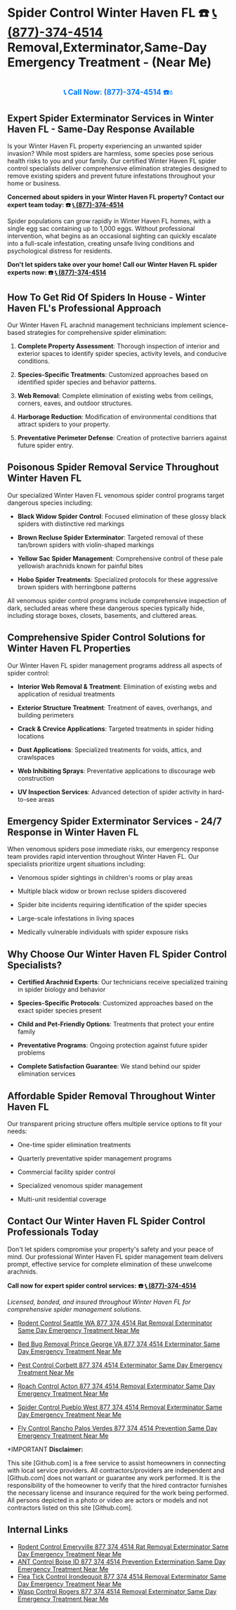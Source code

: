 # Spider Control Winter Haven FL ☎️ [📞 (877)-374-4514](https://pest-control-4514.netlify.app) Removal,Exterminator,Same-Day Emergency Treatment - (Near Me)
# 

<p align="center" style="font-size: 1.2em; font-weight: bold; margin: 20px 0;">
  <a href="https://pest-control-4514.netlify.app" target="_blank" style="color: #007BFF; text-decoration: none;">📞 Call Now: (877)-374-4514 ☎️💧</a>
</p>

## Expert Spider Exterminator Services in Winter Haven FL - Same-Day Response Available

Is your Winter Haven FL property experiencing an unwanted spider invasion? While most spiders are harmless, some species pose serious health risks to you and your family. Our certified Winter Haven FL spider control specialists deliver comprehensive elimination strategies designed to remove existing spiders and prevent future infestations throughout your home or business.

**Concerned about spiders in your Winter Haven FL property? Contact our expert team today: ☎️ [📞 (877)-374-4514](https://pest-control-4514.netlify.app)**

Spider populations can grow rapidly in Winter Haven FL homes, with a single egg sac containing up to 1,000 eggs. Without professional intervention, what begins as an occasional sighting can quickly escalate into a full-scale infestation, creating unsafe living conditions and psychological distress for residents.

**Don't let spiders take over your home! Call our Winter Haven FL spider experts now: ☎️ [📞 (877)-374-4514](https://pest-control-4514.netlify.app)**

## How To Get Rid Of Spiders In House - Winter Haven FL's Professional Approach

Our Winter Haven FL arachnid management technicians implement science-based strategies for comprehensive spider elimination:

1. **Complete Property Assessment**: Thorough inspection of interior and exterior spaces to identify spider species, activity levels, and conducive conditions.

2. **Species-Specific Treatments**: Customized approaches based on identified spider species and behavior patterns.

3. **Web Removal**: Complete elimination of existing webs from ceilings, corners, eaves, and outdoor structures.

4. **Harborage Reduction**: Modification of environmental conditions that attract spiders to your property.

5. **Preventative Perimeter Defense**: Creation of protective barriers against future spider entry.

## Poisonous Spider Removal Service Throughout Winter Haven FL

Our specialized Winter Haven FL venomous spider control programs target dangerous species including:

- **Black Widow Spider Control**: Focused elimination of these glossy black spiders with distinctive red markings

- **Brown Recluse Spider Exterminator**: Targeted removal of these tan/brown spiders with violin-shaped markings

- **Yellow Sac Spider Management**: Comprehensive control of these pale yellowish arachnids known for painful bites

- **Hobo Spider Treatments**: Specialized protocols for these aggressive brown spiders with herringbone patterns

All venomous spider control programs include comprehensive inspection of dark, secluded areas where these dangerous species typically hide, including storage boxes, closets, basements, and cluttered areas.

## Comprehensive Spider Control Solutions for Winter Haven FL Properties

Our Winter Haven FL spider management programs address all aspects of spider control:

- **Interior Web Removal & Treatment**: Elimination of existing webs and application of residual treatments

- **Exterior Structure Treatment**: Treatment of eaves, overhangs, and building perimeters

- **Crack & Crevice Applications**: Targeted treatments in spider hiding locations

- **Dust Applications**: Specialized treatments for voids, attics, and crawlspaces

- **Web Inhibiting Sprays**: Preventative applications to discourage web construction

- **UV Inspection Services**: Advanced detection of spider activity in hard-to-see areas

## Emergency Spider Exterminator Services - 24/7 Response in Winter Haven FL

When venomous spiders pose immediate risks, our emergency response team provides rapid intervention throughout Winter Haven FL. Our specialists prioritize urgent situations including:

- Venomous spider sightings in children's rooms or play areas

- Multiple black widow or brown recluse spiders discovered

- Spider bite incidents requiring identification of the spider species

- Large-scale infestations in living spaces

- Medically vulnerable individuals with spider exposure risks

## Why Choose Our Winter Haven FL Spider Control Specialists?

- **Certified Arachnid Experts**: Our technicians receive specialized training in spider biology and behavior

- **Species-Specific Protocols**: Customized approaches based on the exact spider species present

- **Child and Pet-Friendly Options**: Treatments that protect your entire family

- **Preventative Programs**: Ongoing protection against future spider problems

- **Complete Satisfaction Guarantee**: We stand behind our spider elimination services

## Affordable Spider Removal Throughout Winter Haven FL

Our transparent pricing structure offers multiple service options to fit your needs:

- One-time spider elimination treatments

- Quarterly preventative spider management programs

- Commercial facility spider control

- Specialized venomous spider management

- Multi-unit residential coverage

## Contact Our Winter Haven FL Spider Control Professionals Today

Don't let spiders compromise your property's safety and your peace of mind. Our professional Winter Haven FL spider management team delivers prompt, effective service for complete elimination of these unwelcome arachnids.

**Call now for expert spider control services: ☎️ [📞 (877)-374-4514](https://pest-control-4514.netlify.app)**

*Licensed, bonded, and insured throughout Winter Haven FL for comprehensive spider management solutions.*


- [Rodent Control Seattle WA 877 374 4514 Rat Removal Exterminator Same Day Emergency Treatment Near Me](https://github.com/allyoucaneatsushiin/pest-control/blob/main/Rodent-Control-Seattle-WA-877-374-4514-Rat-Removal-Exterminator-Same-Day-Emergency-Treatment-Near-Me.md)
- [Bed Bug Removal Prince George VA 877 374 4514 Exterminator Same Day Emergency Treatment Near Me](https://github.com/allyoucaneatsushiin/pest-control/blob/main/Bed-Bug-Removal-Prince-George-VA-877-374-4514-Exterminator-Same-Day-Emergency-Treatment-Near-Me.md)
- [Pest Control Corbett 877 374 4514 Exterminator Same Day Emergency Treatment Near Me](https://github.com/allyoucaneatsushiin/pest-control/blob/main/Pest-Control-Corbett-877-374-4514-Exterminator-Same-Day-Emergency-Treatment-Near-Me.md)


- [Roach Control Acton 877 374 4514 Removal Exterminator Same Day Emergency Treatment Near Me](https://github.com/allyoucaneatsushiin/pest-control/blob/main/Roach-Control-Acton-877-374-4514-Removal-Exterminator-Same-Day-Emergency-Treatment-Near-Me.md)
- [Spider Control Pueblo West 877 374 4514 Removal Exterminator Same Day Emergency Treatment Near Me](https://github.com/allyoucaneatsushiin/pest-control/blob/main/Spider-Control-Pueblo-West-877-374-4514-Removal-Exterminator-Same-Day-Emergency-Treatment-Near-Me.md)
- [Fly Control Rancho Palos Verdes 877 374 4514 Prevention Same Day Emergency Treatment Near Me](https://github.com/allyoucaneatsushiin/pest-control/blob/main/Fly-Control-Rancho-Palos-Verdes-877-374-4514-Prevention-Same-Day-Emergency-Treatment-Near-Me.md)


*IMPORTANT **Disclaimer:**  

This site [Github.com] is a free service to assist homeowners in connecting with local service providers. All contractors/providers are independent and [Github.com] does not warrant or guarantee any work performed. It is the responsibility of the homeowner to verify that the hired contractor furnishes the necessary license and insurance required for the work being performed. All persons depicted in a photo or video are actors or models and not contractors listed on this site [Github.com].


## Internal Links
- [Rodent Control Emeryville 877 374 4514 Rat Removal Exterminator Same Day Emergency Treatment Near Me](https://github.com/allyoucaneatsushiin/pest-control/blob/main/Rodent-Control-Emeryville-877-374-4514-Rat-Removal-Exterminator-Same-Day-Emergency-Treatment-Near-Me.md)
- [ANT Control Boise ID 877 374 4514 Prevention Extermination Same Day Emergency Treatment Near Me](https://github.com/allyoucaneatsushiin/pest-control/blob/main/ANT-Control-Boise-ID-877-374-4514-Prevention-Extermination-Same-Day-Emergency-Treatment-Near-Me.md)
- [Flea Tick Control Irondequoit 877 374 4514 Removal Exterminator Same Day Emergency Treatment Near Me](https://github.com/allyoucaneatsushiin/pest-control/blob/main/Flea-Tick-Control-Irondequoit-877-374-4514-Removal-Exterminator-Same-Day-Emergency-Treatment-Near-Me.md)
- [Wasp Control Rogers 877 374 4514 Removal Exterminator Same Day Emergency Treatment Near Me](https://github.com/allyoucaneatsushiin/pest-control/blob/main/Wasp-Control-Rogers-877-374-4514-Removal-Exterminator-Same-Day-Emergency-Treatment-Near-Me.md)
